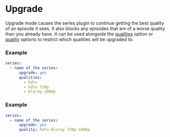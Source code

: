 # Upgrade
Upgrade mode causes the series plugin to continue getting the best quality of an episode it sees. It also blocks any episodes that are of a worse quality than you already have. It can be used alongside the [qualities](/Plugins/series/qualities) option or [quality](/Plugins/series/quality) options to restrict which qualities will be upgraded to.

### Example
```yaml
series:
  - name of the series:
      upgrade: yes
      qualities:
        - hdtv
        - hdtv 720p
        - bluray 1080p
```

### Example

```yaml
series:
  - name of the series:
      upgrade: yes
      quality: hdtv-bluray 720p-1080p 
```
